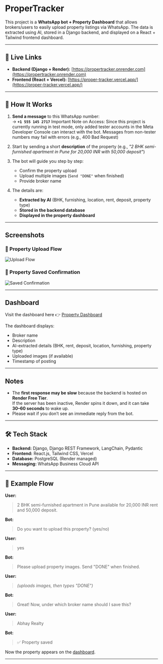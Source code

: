 #  ProperTracker  

This project is a **WhatsApp bot + Property Dashboard** that allows brokers/users to easily upload property listings via WhatsApp. The data is extracted using AI, stored in a Django backend, and displayed on a React + Tailwind frontend dashboard.  

---

## 🚀 Live Links  

- **Backend (Django + Render):** [https://propertracker.onrender.com](https://propertracker.onrender.com)  
- **Frontend (React + Vercel):** [https://proper-tracker.vercel.app/](https://proper-tracker.vercel.app/)  

---

## 📱 How It Works  

1. **Send a message** to this WhatsApp number:  
   -> **`+1 555 145 2717`**
   Important Note on Access:
   Since this project is currently running in test mode, only added tester accounts in the Meta Developer Console can interact with the bot. Messages from non-tester numbers may fail with errors (e.g., 400 Bad       Request)



3. Start by sending a short **description** of the property (e.g., *"2 BHK semi-furnished apartment in Pune for 20,000 INR with 50,000 deposit"*)  

4. The bot will guide you step by step:  
   - Confirm the property upload  
   - Upload multiple images (`Send "DONE"` when finished)  
   - Provide broker name  

5. The details are:  
   - **Extracted by AI** (BHK, furnishing, location, rent, deposit, property type)  
   - **Stored in the backend database**  
   - **Displayed in the property dashboard**  

---

##  Screenshots

### 🔹 Property Upload Flow
![Upload Flow](https://github.com/user-attachments/assets/894d3f9e-48be-4a4c-9504-b93da329defc)


### 🔹 Property Saved Confirmation
![Saved Confirmation](https://github.com/user-attachments/assets/54e6fa08-2a7e-454c-9b10-97941dc4b2f6)

---

##  Dashboard  

Visit the dashboard here 👉 [Property Dashboard](https://proper-tracker.vercel.app/)  

The dashboard displays:  
- Broker name  
- Description  
- AI-extracted details (BHK, rent, deposit, location, furnishing, property type)  
- Uploaded images (if available)  
- Timestamp of posting  

---

##  Notes  

- The **first response may be slow** because the backend is hosted on **Render Free Tier**.  
  If the server has been inactive, Render spins it down, and it can take **30–60 seconds** to wake up.  
- Please wait if you don’t see an immediate reply from the bot.  

---

## 🛠️ Tech Stack  

- **Backend:** Django, Django REST Framework, LangChain, Pydantic  
- **Frontend:** React.js, Tailwind CSS, Vercel  
- **Database:** PostgreSQL (Render managed)  
- **Messaging:** WhatsApp Business Cloud API  

---

## 📌 Example Flow  

**User:**  
> 2 BHK semi-furnished apartment in Pune available for 20,000 INR rent and 50,000 deposit.  

**Bot:**  
> Do you want to upload this property? (yes/no)  

**User:**  
> yes  

**Bot:**  
> Please upload property images. Send "DONE" when finished.  

**User:**  
> *(uploads images, then types "DONE")*  

**Bot:**  
> Great! Now, under which broker name should I save this?  

**User:**  
> Abhay Realty  

**Bot:**  
> ✅ Property saved  

Now the property appears on the [dashboard](https://proper-tracker.vercel.app/).  

---
